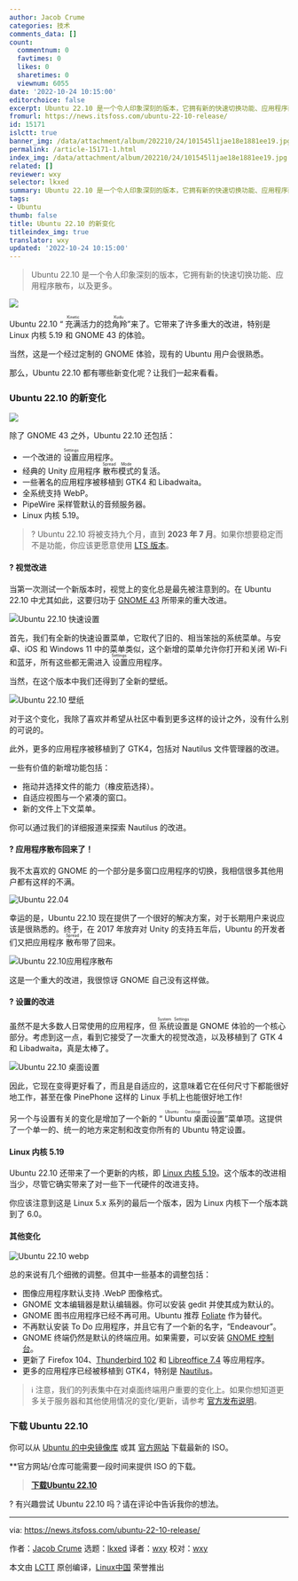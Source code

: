 ```yaml
---
author: Jacob Crume
categories: 技术
comments_data: []
count:
  commentnum: 0
  favtimes: 0
  likes: 0
  sharetimes: 0
  viewnum: 6055
date: '2022-10-24 10:15:00'
editorchoice: false
excerpt: Ubuntu 22.10 是一个令人印象深刻的版本，它拥有新的快速切换功能、应用程序散布，以及更多。
fromurl: https://news.itsfoss.com/ubuntu-22-10-release/
id: 15171
islctt: true
banner_img: /data/attachment/album/202210/24/101545l1jae18e1881ee19.jpg
permalink: /article-15171-1.html
index_img: /data/attachment/album/202210/24/101545l1jae18e1881ee19.jpg.thumb.jpg
related: []
reviewer: wxy
selector: lkxed
summary: Ubuntu 22.10 是一个令人印象深刻的版本，它拥有新的快速切换功能、应用程序散布，以及更多。
tags:
- Ubuntu
thumb: false
title: Ubuntu 22.10 的新变化
titleindex_img: true
translator: wxy
updated: '2022-10-24 10:15:00'
---
```



> 
> Ubuntu 22.10 是一个令人印象深刻的版本，它拥有新的快速切换功能、应用程序散布，以及更多。
> 
> 
> 


![](/data/attachment/album/202210/24/101545l1jae18e1881ee19.jpg)


Ubuntu 22.10 “<ruby> 充满活力的捻角羚 <rt>  Kinetic Kudu </rt></ruby>”来了。它带来了许多重大的改进，特别是 Linux 内核 5.19 和 GNOME 43 的体验。


当然，这是一个经过定制的 GNOME 体验，现有的 Ubuntu 用户会很熟悉。


那么，Ubuntu 22.10 都有哪些新变化呢？让我们一起来看看。


### Ubuntu 22.10 的新变化


![](/data/attachment/album/202210/24/101728szlffo27na00z2uw.png)


除了 GNOME 43 之外，Ubuntu 22.10 还包括：


* 一个改进的 <ruby> 设置 <rt>  Settings </rt></ruby> 应用程序。
* 经典的 Unity 应用程序<ruby> 散布模式 <rt>  Spread Mode </rt></ruby>的复活。
* 一些著名的应用程序被移植到 GTK4 和 Libadwaita。
* 全系统支持 WebP。
* PipeWire 采样管默认的音频服务器。
* Linux 内核 5.19。



> 
> ? Ubuntu 22.10 将被支持九个月，直到 **2023 年 7 月**。如果你想要稳定而不是功能，你应该更愿意使用 [LTS 版本](https://itsfoss.com/long-term-support-lts/)。
> 
> 
> 


#### ? 视觉改进


当第一次测试一个新版本时，视觉上的变化总是最先被注意到的。在 Ubuntu 22.10 中尤其如此，这要归功于 [GNOME 43](https://news.itsfoss.com/gnome-43-release/) 所带来的重大改进。


![Ubuntu 22.10 快速设置](/data/attachment/album/202210/24/101551b7tjz87sdndty7ey.jpg)


首先，我们有全新的快速设置菜单，它取代了旧的、相当笨拙的系统菜单。与安卓、iOS 和 Windows 11 中的菜单类似，这个新增的菜单允许你打开和关闭 Wi-Fi 和蓝牙，所有这些都无需进入<ruby> 设置 <rt>  Settings </rt></ruby>应用程序。


当然，在这个版本中我们还得到了全新的壁纸。


![Ubuntu 22.10 壁纸](/data/attachment/album/202210/24/101551xyyz00su9yjjy6yt.png)


对于这个变化，我除了喜欢并希望从社区中看到更多这样的设计之外，没有什么别的可说的。


此外，更多的应用程序被移植到了 GTK4，包括对 Nautilus 文件管理器的改进。


一些有价值的新增功能包括：


* 拖动并选择文件的能力（橡皮筋选择）。
* 自适应视图与一个紧凑的窗口。
* 新的文件上下文菜单。


你可以通过我们的详细报道来探索 Nautilus 的改进。


#### ? 应用程序散布回来了！


我不太喜欢的 GNOME 的一个部分是多窗口应用程序的切换，我相信很多其他用户都有这样的不满。


![Ubuntu 22.04](/data/attachment/album/202210/24/101711on8np2580n2nxu2z.png)


幸运的是，Ubuntu 22.10 现在提供了一个很好的解决方案，对于长期用户来说应该是很熟悉的。终于，在 2017 年放弃对 Unity 的支持五年后，Ubuntu 的开发者们又把应用程序<ruby> 散布 <rt>  Spread </rt></ruby>带了回来。


![Ubuntu 22.10应用程序散布](/data/attachment/album/202210/24/101551vf80rrred7zd2h3n.jpg)


这是一个重大的改进，我很惊讶 GNOME 自己没有这样做。


#### ?️ 设置的改进


虽然不是大多数人日常使用的应用程序，但<ruby> 系统设置 <rt>  System Settings </rt></ruby>是 GNOME 体验的一个核心部分。考虑到这一点，看到它接受了一次重大的视觉改造，以及移植到了 GTK 4 和 Libadwaita，真是太棒了。


![Ubuntu 22.10 桌面设置](/data/attachment/album/202210/24/101552qmbolnwm3fy0t433.png)


因此，它现在变得更好看了，而且是自适应的，这意味着它在任何尺寸下都能很好地工作，甚至在像 PinePhone 这样的 Linux 手机上也能很好地工作!


另一个与设置有关的变化是增加了一个新的 “<ruby> Ubuntu 桌面设置 <rt>  Ubuntu Desktop Settings </rt></ruby>”菜单项。这提供了一个单一的、统一的地方来定制和改变你所有的 Ubuntu 特定设置。


#### Linux 内核 5.19


Ubuntu 22.10 还带来了一个更新的内核，即 [Linux 内核 5.19](https://news.itsfoss.com/linux-kernel-5-19-release/)。这个版本的改进相当少，尽管它确实带来了对一些下一代硬件的改进支持。


你应该注意到这是 Linux 5.x 系列的最后一个版本，因为 Linux 内核下一个版本跳到了 6.0。


#### 其他变化


![Ubuntu 22.10 webp](/data/attachment/album/202210/24/101553g0kt6w0nnyxx2u5y.png)


总的来说有几个细微的调整。但其中一些基本的调整包括：


* 图像应用程序默认支持 .WebP 图像格式。
* GNOME 文本编辑器是默认编辑器。你可以安装 gedit 并使其成为默认的。
* GNOME 图书应用程序已经不再可用。Ubuntu 推荐 [Foliate](https://itsfoss.com/foliate-ebook-viewer/) 作为替代。
* 不再默认安装 To Do 应用程序，并且它有了一个新的名字，“Endeavour”。
* GNOME 终端仍然是默认的终端应用。如果需要，可以安装 [GNOME 控制台](https://itsfoss.com/gnome-console/)。
* 更新了 Firefox 104、[Thunderbird 102](https://news.itsfoss.com/thunderbird-102-release/) 和 [Libreoffice 7.4](https://news.itsfoss.com/libreoffice-7-4-release/) 等应用程序。
* 更多的应用程序已经被移植到 GTK4，特别是 [Nautilus](https://news.itsfoss.com/gnome-files-43/)。



> 
> ℹ️ 注意，我们的列表集中在对桌面终端用户重要的变化上。如果你想知道更多关于服务器和其他使用情况的变化/更新，请参考 [官方发布说明](https://discourse.ubuntu.com/t/kinetic-kudu-release-notes/27976)。
> 
> 
> 


### 下载 Ubuntu 22.10


你可以从 [Ubuntu 的中央镜像库](https://cdimage.ubuntu.com/ubuntu/releases/22.10/release/) 或其 [官方网站](https://ubuntu.com/download/desktop) 下载最新的 ISO。


\*\*官方网站/仓库可能需要一段时间来提供 ISO 的下载。



> 
> **[下载Ubuntu 22.10](https://ubuntu.com/download/desktop)**
> 
> 
> 


? 有兴趣尝试 Ubuntu 22.10 吗？请在评论中告诉我你的想法。




---


via: <https://news.itsfoss.com/ubuntu-22-10-release/>


作者：[Jacob Crume](https://news.itsfoss.com/author/jacob/) 选题：[lkxed](https://github.com/lkxed) 译者：[wxy](https://github.com/wxy) 校对：[wxy](https://github.com/wxy)


本文由 [LCTT](https://github.com/LCTT/TranslateProject) 原创编译，[Linux中国](https://linux.cn/) 荣誉推出